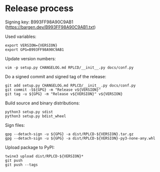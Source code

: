 # Release process

Signing key: B993FF98A90C9AB1 (https://bargen.dev/B993FF98A90C9AB1.txt)

Used variables:

    export VERSION={VERSION}
    export GPG=B993FF98A90C9AB1

Update version numbers:

    vim -p setup.py CHANGELOG.md RPLCD/__init__.py docs/conf.py

Do a signed commit and signed tag of the release:

    git add setup.py CHANGELOG.md RPLCD/__init__.py docs/conf.py
    git commit -S${GPG} -m "Release v${VERSION}"
    git tag -u ${GPG} -m "Release v${VERSION}" v${VERSION}

Build source and binary distributions:

    python3 setup.py sdist
    python3 setup.py bdist_wheel

Sign files:

    gpg --detach-sign -u ${GPG} -a dist/RPLCD-${VERSION}.tar.gz
    gpg --detach-sign -u ${GPG} -a dist/RPLCD-${VERSION}-py3-none-any.whl

Upload package to PyPI:

    twine3 upload dist/RPLCD-${VERSION}*
    git push
    git push --tags
